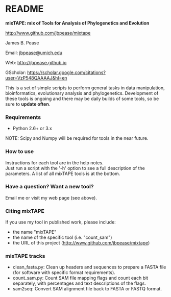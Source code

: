 # README #

**mixTAPE: mix of Tools for Analysis of Phylogenetics and Evolution**

http://www.github.com/jbpease/mixtape

James B. Pease

Email: jbpease@umich.edu

Web: http://jbpease.github.io

GScholar: https://scholar.google.com/citations?user=VzP548QAAAAJ&hl=en

This is a set of simple scripts to perform general tasks in data manipulation, bioinformatics, evolutionary analysis and phylogenetics.
Development of these tools is ongoing and there may be daily builds of some tools, so be sure to **update often**. 

### Requirements ###

* Python 2.6+ or 3.x

NOTE: Scipy and Numpy will be required for tools in the near future.

### How to use ###
Instructions for each tool are in the help notes.  
Just run a script with the '-h' option to see a full description of the parameters.
A list of all mixTAPE tools is at the bottom.

### Have a question?  Want a new tool? ###

Email me or visit my web page (see above).

### Citing mixTAPE ###
If you use my tool in published work, please include:
* the name "mixTAPE"
* the name of the specific tool (i.e. "count_sam") 
* the URL of this project (http://www.github.com/jbpease/mixtape)



### mixTAPE tracks ###
* clean_fasta.py: Clean up headers and sequences to prepare a FASTA file (for software with specific format requirements).
* count_sam.py: Count SAM file mapping flags and count each bit separately, with percentages and text descriptions of the flags.
* sam2seq: Convert SAM alignment file back to FASTA or FASTQ format.

